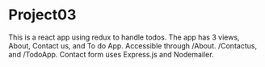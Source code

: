 # Project03
This is a react app using redux to handle todos.
            The app has 3 views, About, Contact us, and To do App. Accessible through /About. /Contactus, and /TodoApp.
             Contact form uses Express.js and Nodemailer.
